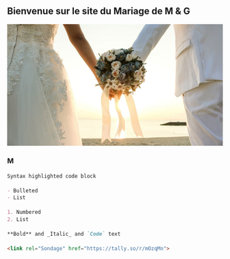 ## Bienvenue sur le site du Mariage de M & G
![Image of Mariage](https://github.com/GabrielCaz/Moment-Of-Love/blob/gh-pages/couple-mariage-exigences.jpg)
### M
```markdown
Syntax highlighted code block

- Bulleted
- List

1. Numbered
2. List

**Bold** and _Italic_ and `Code` text

<link rel="Sondage" href="https://tally.so/r/mOzqMn">
```
